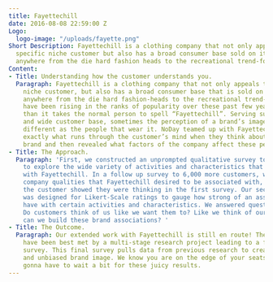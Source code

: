 ```yaml
---
title: Fayettechill
date: 2016-08-08 22:59:00 Z
Logo:
  logo-image: "/uploads/fayette.png"
Short Description: Fayettechill is a clothing company that not only appeals to its
  specific niche customer but also has a broad consumer base sold on its products;
  anywhere from the die hard fashion heads to the recreational trend-follower.
Content:
- Title: Understanding how the customer understands you.
  Paragraph: Fayettechill is a clothing company that not only appeals to its specific
    niche customer, but also has a broad consumer base that is sold on its products;
    anywhere from the die hard fashion-heads to the recreational trend-follower. They
    have been rising in the ranks of popularity over these past few years, faster
    than it takes the normal person to spell “Fayettechill”. Serving such a unique
    and wide customer base, sometimes the perception of a brand’s image is just as
    different as the people that wear it. NoDay teamed up with Fayettechill to discover
    exactly what runs through the customer’s mind when they think about the Fayettechill
    brand and then revealed what factors of the company affect these perceptions.
- Title: The Approach.
  Paragraph: 'First, we constructed an unprompted qualitative survey to 1,000 customers
    to explore the wide variety of activities and characteristics that customers associate
    with Fayettechill. In a follow up survey to 6,000 more customers, we tested pre-determined
    company qualities that Fayettechill desired to be associated with, against what
    the customer showed they were thinking in the first survey. Our second survey
    was designed for Likert-Scale ratings to gauge how strong of an association customers
    have with certain activities and characteristics. We answered questions such as:
    Do customers think of us like we want them to? Like we think of ourselves? How
    can we build these brand associations? '
- Title: The Outcome.
  Paragraph: Our extended work with Fayettechill is still en route! Their unique needs
    have been best met by a multi-stage research project leading to a final aggregate
    survey. This final survey pulls data from previous research to create a reliable
    and unbiased brand image. We know you are on the edge of your seats, but you are
    gonna have to wait a bit for these juicy results.
---
```


